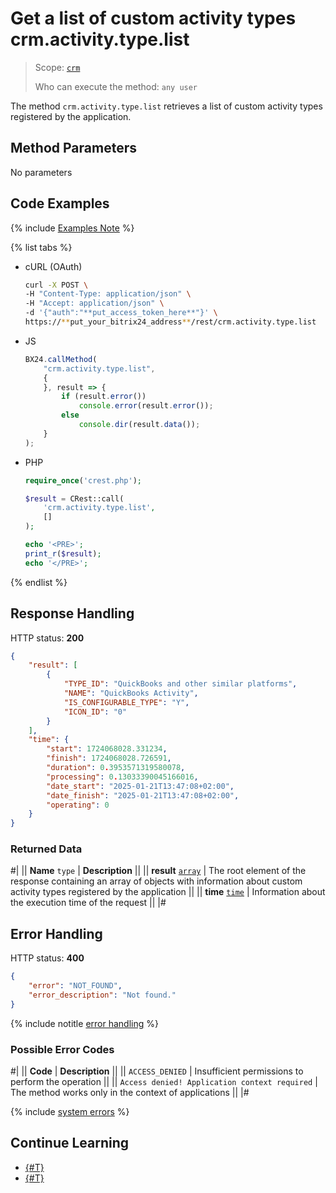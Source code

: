 # Get a list of custom activity types crm.activity.type.list

> Scope: [`crm`](../../../../scopes/permissions.md)
>
> Who can execute the method: `any user`

The method `crm.activity.type.list` retrieves a list of custom activity types registered by the application.

## Method Parameters

No parameters

## Code Examples

{% include [Examples Note](../../../../../_includes/examples.md) %}

{% list tabs %}

- cURL (OAuth)

    ```bash
    curl -X POST \
    -H "Content-Type: application/json" \
    -H "Accept: application/json" \
    -d '{"auth":"**put_access_token_here**"}' \
    https://**put_your_bitrix24_address**/rest/crm.activity.type.list
    ```

- JS

    ```js
    BX24.callMethod(
        "crm.activity.type.list",
        {
        }, result => {
            if (result.error())
                console.error(result.error());
            else
                console.dir(result.data());
        }
    );
    ```

- PHP

    ```php
    require_once('crest.php');

    $result = CRest::call(
        'crm.activity.type.list',
        []
    );

    echo '<PRE>';
    print_r($result);
    echo '</PRE>';
    ```

{% endlist %}

## Response Handling

HTTP status: **200**

```json
{
    "result": [
        {
            "TYPE_ID": "QuickBooks and other similar platforms",
            "NAME": "QuickBooks Activity",
            "IS_CONFIGURABLE_TYPE": "Y",
            "ICON_ID": "0"
        }
    ],
    "time": {
        "start": 1724068028.331234,
        "finish": 1724068028.726591,
        "duration": 0.3953571319580078,
        "processing": 0.13033390045166016,
        "date_start": "2025-01-21T13:47:08+02:00",
        "date_finish": "2025-01-21T13:47:08+02:00",
        "operating": 0
    }
}
```

### Returned Data

#|
|| **Name**
`type` | **Description** ||
|| **result**
[`array`](../../../../data-types.md) | The root element of the response containing an array of objects with information about custom activity types registered by the application ||
|| **time**
[`time`](../../../../data-types.md#time) | Information about the execution time of the request ||
|#

## Error Handling

HTTP status: **400**

```json
{
    "error": "NOT_FOUND",
    "error_description": "Not found."
}
```

{% include notitle [error handling](../../../../../_includes/error-info.md) %}

### Possible Error Codes

#|
|| **Code** | **Description** ||
|| `ACCESS_DENIED` | Insufficient permissions to perform the operation ||
|| `Access denied! Application context required` | The method works only in the context of applications ||
|#

{% include [system errors](../../../../../_includes/system-errors.md) %}

## Continue Learning

- [{#T}](./crm-activity-type-add.md)
- [{#T}](./crm-activity-type-delete.md)